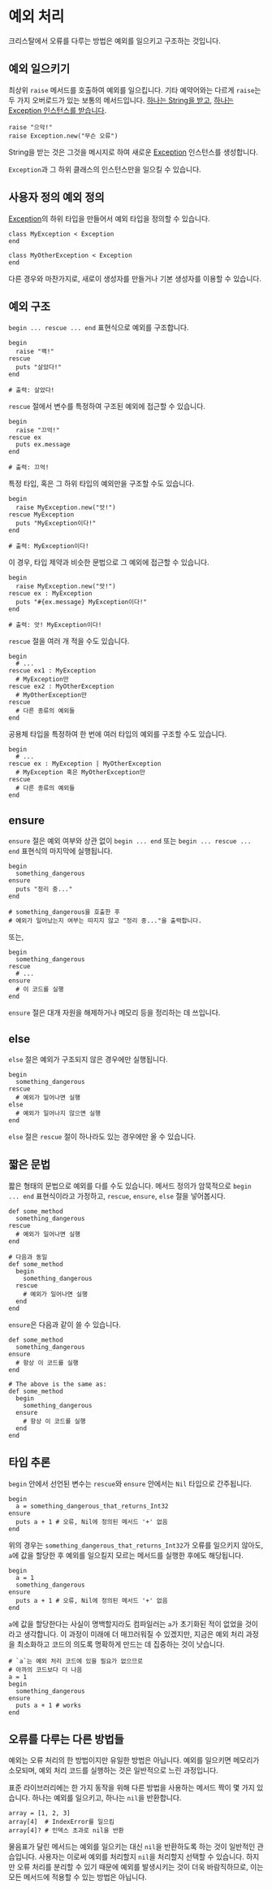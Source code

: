 # 예외 처리

크리스탈에서 오류를 다루는 방법은 예외를 일으키고 구조하는 것입니다.

## 예외 일으키기

최상위 `raise` 메서드를 호출하여 예외를 일으킵니다. 기타 예약어와는 다르게 `raise`는 두 가지 오버로드가 있는 보통의 메서드입니다. [하나는 String을 받고](http://crystal-lang.org/api/toplevel.html#raise%28message%20%3A%20String%29-class-method), [하나는 Exception 인스턴스를 받습니다](http://crystal-lang.org/api/toplevel.html#raise%28ex%20%3A%20Exception%29-class-method).

```crystal
raise "으악!"
raise Exception.new("무슨 오류")
```

String을 받는 것은 그것을 메시지로 하여 새로운 [Exception](http://crystal-lang.org/api/Exception.html) 인스턴스를 생성합니다.

`Exception`과 그 하위 클래스의 인스턴스만을 일으킬 수 있습니다.

## 사용자 정의 예외 정의

[Exception](http://crystal-lang.org/api/Exception.html)의 하위 타입을 만들어서 예외 타입을 정의할 수 있습니다.

```crystal
class MyException < Exception
end

class MyOtherException < Exception
end
```

다른 경우와 마찬가지로, 새로이 생성자를 만들거나 기본 생성자를 이용할 수 있습니다.

## 예외 구조

`begin ... rescue ... end` 표현식으로 예외를 구조합니다.

```crystal
begin
  raise "꽥!"
rescue
  puts "살았다!"
end

# 출력: 살았다!
```

`rescue` 절에서 변수를 특정하여 구조된 예외에 접근할 수 있습니다.

```crystal
begin
  raise "끄억!"
rescue ex
  puts ex.message
end

# 출력: 끄억!
```

특정 타입, 혹은 그 하위 타입의 예외만을 구조할 수도 있습니다.

```crystal
begin
  raise MyException.new("앗!")
rescue MyException
  puts "MyException이다!"
end

# 출력: MyException이다!
```

이 경우, 타입 제약과 비슷한 문법으로 그 예외에 접근할 수 있습니다.

```crystal
begin
  raise MyException.new("앗!")
rescue ex : MyException
  puts "#{ex.message} MyException이다!"
end

# 출력: 앗! MyException이다!
```

`rescue` 절을 여러 개 적을 수도 있습니다.

```crystal
begin
  # ...
rescue ex1 : MyException
  # MyException만
rescue ex2 : MyOtherException
  # MyOtherException만
rescue
  # 다른 종류의 예외들
end
```

공용체 타입을 특정하여 한 번에 여러 타입의 예외를 구조할 수도 있습니다.

```crystal
begin
  # ...
rescue ex : MyException | MyOtherException
  # MyException 혹은 MyOtherException만
rescue
  # 다른 종류의 예외들
end
```

## ensure

`ensure` 절은 예외 여부와 상관 없이 `begin ... end` 또는 `begin ... rescue ... end` 표현식의 마지막에 실행됩니다.

```crystal
begin
  something_dangerous
ensure
  puts "정리 중..."
end

# something_dangerous을 호출한 후
# 예외가 일어났는지 여부는 따지지 않고 "정리 중..."을 출력합니다.
```

또는,

```crystal
begin
  something_dangerous
rescue
  # ...
ensure
  # 이 코드를 실행
end
```

`ensure` 절은 대개 자원을 해제하거나 메모리 등을 정리하는 데 쓰입니다.

## else

`else` 절은 예외가 구조되지 않은 경우에만 실행됩니다.

```crystal
begin
  something_dangerous
rescue
  # 예외가 일어나면 실행
else
  # 예외가 일어나지 않으면 실행
end
```

`else` 절은 `rescue` 절이 하나라도 있는 경우에만 올 수 있습니다.

## 짧은 문법

짧은 형태의 문법으로 예외를 다를 수도 있습니다. 메서드 정의가 암묵적으로 `begin ... end` 표현식이라고 가정하고, `rescue`, `ensure`, `else` 절을 넣어봅시다.

```crystal
def some_method
  something_dangerous
rescue
  # 예외가 일어나면 실행
end

# 다음과 동일
def some_method
  begin
    something_dangerous
  rescue
    # 예외가 일어나면 실행
  end
end
```

`ensure`은 다음과 같이 쓸 수 있습니다.

```crystal
def some_method
  something_dangerous
ensure
  # 항상 이 코드를 실행
end

# The above is the same as:
def some_method
  begin
    something_dangerous
  ensure
    # 항상 이 코드를 실행
  end
end
```

## 타입 추론

`begin` 안에서 선언된 변수는 `rescue`와 `ensure` 안에서는 `Nil` 타입으로 간주됩니다.

```crystal
begin
  a = something_dangerous_that_returns_Int32
ensure
  puts a + 1 # 오류, Nil에 정의된 메서드 '+' 없음
end
```

위의 경우는 `something_dangerous_that_returns_Int32`가 오류를 일으키지 않아도, `a`에 값을 할당한 후 예외를 일으킬지 모르는 메서드를 실행한 후에도 해당됩니다.

```crystal
begin
  a = 1
  something_dangerous
ensure
  puts a + 1 # 오류, Nil에 정의된 메서드 '+' 없음
end
```

`a`에 값을 할당한다는 사실이 명백할지라도 컴파일러는 `a`가 초기화된 적이 없었을 것이라고 생각합니다. 이 과정이 미래에 더 매끄러워질 수 있겠지만, 지금은 예외 처리 과정을 최소화하고 코드의 의도록 명확하게 만드는 데 집중하는 것이 낫습니다.

```crystal
# `a`는 예외 처리 코드에 있을 필요가 없으므로
# 아까의 코드보다 더 나음
a = 1
begin
  something_dangerous
ensure
  puts a + 1 # works
end
```

## 오류를 다루는 다른 방법들

예외는 오류 처리의 한 방법이지만 유일한 방법은 아닙니다. 예외를 일으키면 메모리가 소모되며, 예외 처리 코드를 실행하는 것은 일반적으로 느린 과정입니다.

표준 라이브러리에는 한 가지 동작을 위해 다른 방법을 사용하는 메서드 짝이 몇 가지 있습니다. 하나는 예외를 일으키고, 하나는 `nil`을 반환합니다.

```crystal
array = [1, 2, 3]
array[4]  # IndexError를 일으킴
array[4]? # 인덱스 초과로 nil을 반환
```

물음표가 달린 메서드는 예외를 일으키는 대신 `nil`을 반환하도록 하는 것이 일반적인 관습입니다. 사용자는 이로써 예외를 처리할지 `nil`을 처리할지 선택할 수 있습니다. 하지만 오류 처리를 분리할 수 있기 때문에 예외를 발생시키는 것이 더욱 바람직하므로, 이는 모든 메서드에 적용할 수 있는 방법은 아닙니다.
